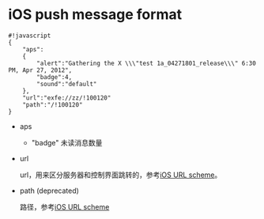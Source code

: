 # iOS push message format



	#!javascript
	{
	    "aps":
	    {
	        "alert":"Gathering the X \\\"test 1a_04271801_release\\\" 6:30 PM, Apr 27, 2012",
	        "badge":4,
	        "sound":"default"
	    },
	    "url":"exfe://zz/!100120"
	    "path":"/!100120"
	}


* aps
    * "badge" 未读消息数量
* url
	
	url，用来区分服务器和控制界面跳转的，参考[iOS URL scheme](ios_url_scheme.html)。

* path (deprecated)

    路径，参考[iOS URL scheme](ios_url_scheme.html)
